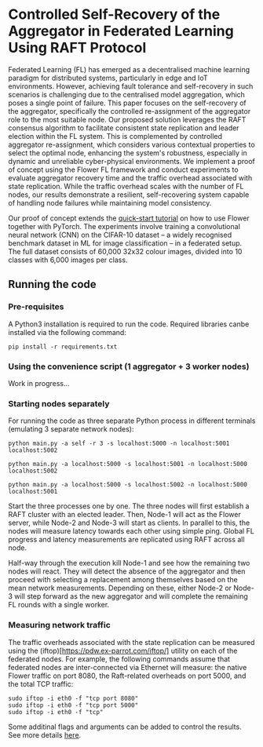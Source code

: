 # Controlled Self-Recovery of the Aggregator in Federated Learning Using RAFT Protocol

Federated Learning (FL) has emerged as a decentralised machine learning paradigm for distributed systems, particularly in edge and IoT environments. However, achieving fault tolerance and self-recovery in such scenarios is challenging due to the centralised model aggregation, which poses a single point of failure. This paper focuses on the self-recovery of the aggregator, specifically the controlled re-assignment of the aggregator role to the most suitable node. Our proposed solution leverages the RAFT consensus algorithm to facilitate consistent state replication and leader election within the FL system. This is complemented by controlled aggregator re-assignment, which considers various contextual properties to select the optimal node, enhancing the system's robustness, especially in dynamic and unreliable cyber-physical environments. We implement a proof of concept using the Flower FL framework and conduct experiments to evaluate aggregator recovery time and the traffic overhead associated with state replication. While the traffic overhead scales with the number of FL nodes, our results demonstrate a resilient, self-recovering system capable of handling node failures while maintaining model consistency.

Our proof of concept extends the [quick-start tutorial](https://flower.dev/docs/framework/tutorial-quickstart-pytorch.html) on how to use Flower together with PyTorch. The experiments involve training a convolutional neural network (CNN) on the CIFAR-10 dataset – a widely recognised benchmark dataset in ML for image classification – in a federated setup. The full dataset consists of 60,000 32x32 colour images, divided into 10 classes with 6,000 images per class.

## Running the code

### Pre-requisites

A Python3 installation is required to run the code. Required libraries canbe installed via the following command:

```shell
pip install -r requirements.txt
```

### Using the convenience script (1 aggregator + 3 worker nodes)

Work in progress...

### Starting nodes separately

For running the code as three separate Python process in different terminals (emulating 3 separate network nodes):

```shell
python main.py -a self -r 3 -s localhost:5000 -n localhost:5001 localhost:5002
```

```shell
python main.py -a localhost:5000 -s localhost:5001 -n localhost:5000 localhost:5002
```

```shell
python main.py -a localhost:5000 -s localhost:5002 -n localhost:5000 localhost:5001
```
Start the three processes one by one. The three nodes will first establish a RAFT cluster with an elected leader. Then, Node-1 will act as the Flower server, while Node-2 and Node-3 will start as clients. In parallel to this, the nodes will measure latency towards each other using simple ping. Global FL progress and latency measurements are replicated using RAFT across all node.

Half-way through the execution kill Node-1 and see how the remaining two nodes will react. They will detect the absence of the aggregator and then proceed with selecting a replacement among themselves based on the mean network measurements. Depending on these, either Node-2 or Node-3 will step forward as the new aggregator and will complete the remaining FL rounds with a single worker.

### Measuring network traffic

The traffic overheads associated with the state replication can be measured using the (iftop)[https://pdw.ex-parrot.com/iftop/] utility on each of the federated nodes. For example, the following commands assume that federated nodes are inter-connected via Ethernet will measure: the native Flower traffic on port 8080, the Raft-related overheads on port 5000, and the total TCP traffic:

```shell
sudo iftop -i eth0 -f "tcp port 8080"
sudo iftop -i eth0 -f "tcp port 5000"
sudo iftop -i eth0 -f "tcp"
```

Some additinal flags and arguments can be added to control the results. See more details [here](https://man.freebsd.org/cgi/man.cgi?query=iftop).


